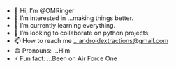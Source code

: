 - 👋 Hi, I’m @OMRinger
- 👀 I’m interested in ...making things better.
- 🌱 I’m currently learning everything.
- 💞️ I’m looking to collaborate on python projects.
- 📫 How to reach me ...androidextractions@gmail.com
- 😄 Pronouns: ...Him
- ⚡ Fun fact: ...Been on Air Force One

<!---
OMRinger/OMRinger is a ✨ special ✨ repository because its `README.md` (this file) appears on your GitHub profile.
You can click the Preview link to take a look at your changes.
--->
